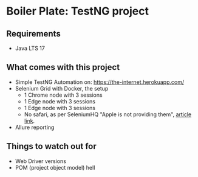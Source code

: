 # Boiler Plate: TestNG project
## Requirements
- Java LTS 17
## What comes with this project
- Simple TestNG Automation on: https://the-internet.herokuapp.com/
- Selenium Grid with Docker, the setup
  - 1 Chrome node with 3 sessions
  - 1 Edge node with 3 sessions
  - 1 Edge node with 3 sessions
  - No safari, as per SeleniumHQ "Apple is not providing them", [article link](https://github.com/SeleniumHQ/docker-selenium/issues/1635#:~:text=Apple%20is%20not%20providing%20them). 
- Allure reporting
## Things to watch out for
- Web Driver versions
- POM (project object model) hell